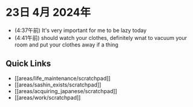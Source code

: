 # 23日 4月 2024年
- (4:37午前) It's very important for me to be lazy today
- (4:41午前) should watch your clothes, definitely wnat to vacuum your room and put your clothes away if a thing
 



## Quick Links
- [[areas/life_maintenance/scratchpad]]
- [[areas/sashin_exists/scratchpad]]
- [[areas/acquiring_japanese/scratchpad]]
- [[areas/work/scratchpad]]
